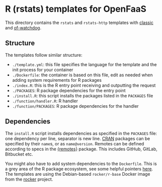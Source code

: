 # R (rstats) templates for OpenFaaS

This directory contains the `rstats` and `rstats-http` templates with [classic](https://github.com/openfaas/faas/tree/master/watchdog) and [of-watchdog](https://github.com/openfaas-incubator/of-watchdog).

## Structure

The templates follow similar structure:

- `./template.yml`: this file specifies the language for the template and the init process for your container
- `./Dockerfile`: the container is based on this file, edit as needed when adding system requirements for R packages
- `./index.R`: this is the R entry point receiving and outputting the request
- `./PACKAGES`: R package dependencies for the entry point
- `./install.R`: this script installs the packages listed in the `PACKAGES` file
- `./function/handler.R`: R handler
- `./function/PACKAGES`: R package dependencies for the handler

## Dependencies

The `install.R` script installs dependencies as specified in the
`PACKAGES` file: one dependency per line, separator is new line.
[CRAN](https://cran.r-project.org/) packages can be specified by
their `name`s, or as `name@version`.
Remotes can be defined according to specs in the
[{remotes}](https://cran.r-project.org/web/packages/remotes/vignettes/dependencies.html) package.
This includes GitHub, GitLab, Bitbucket etc.

You might also have to add system dependencies to the `Dockerfile`.
This is a grey area of the R package ecosystem, see some helpful pointers
[here](https://github.com/rstudio/r-system-requirements).
The templates are using the Debian-based `rocker/r-base` Docker image from the
[rocker](https://github.com/rocker-org) project.
